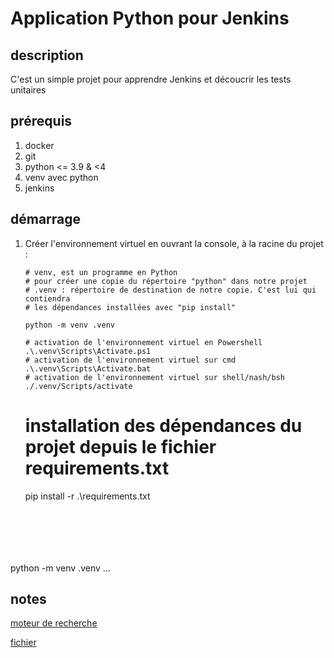 # Application Python pour Jenkins

## description 

C'est un simple projet pour apprendre Jenkins et découcrir les tests unitaires

## prérequis

1. docker
2. git
3. python <= 3.9 & <4
4. venv avec python
5. jenkins

## démarrage

1. Créer l'environnement virtuel en ouvrant la console, à la racine du projet :

    ``` shell 
    # venv, est un programme en Python 
    # pour créer une copie du répertoire "python" dans notre projet
    # .venv : répertoire de destination de notre copie. C'est lui qui contiendra
    # les dépendances installées avec "pip install"

    python -m venv .venv

    # activation de l'environnement virtuel en Powershell
    .\.venv\Scripts\Activate.ps1
    # activation de l'environnement virtuel sur cmd
    .\.venv\Scripts\Activate.bat
    # activation de l'environnement virtuel sur shell/nash/bsh
    ./.venv/Scripts/activate

    ```

    # installation des dépendances du projet depuis le fichier requirements.txt
    pip install -r .\requirements.txt
    ```






python -m venv .venv
...

## notes

[moteur de recherche](https://google.fr)


[fichier](src:/app.py)
